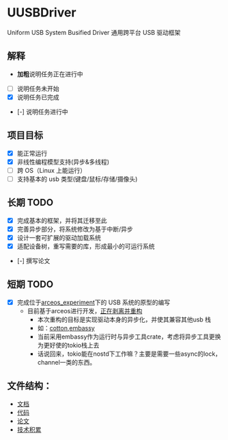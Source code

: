 # UUSBDriver

Uniform USB System Busified Driver
通用跨平台 USB 驱动框架

## 解释

- **加粗**说明任务正在进行中

- [ ] 说明任务未开始
- [x] 说明任务已完成
- [-] 说明任务进行中

## 项目目标

- [x] 能正常运行
- [x] 非线性编程模型支持(异步&多线程)
- [ ] 跨 OS（Linux 上能运行）
- [ ] 支持基本的 usb 类型(键盘/鼠标/存储/摄像头)

## 长期 TODO

- [x] 完成基本的框架，并将其迁移至此
- [x] 完善异步部分，将系统修改为基于中断/异步
- [x] 设计一套可扩展的驱动加载系统
- [x] 适配设备树，重写需要的库，形成最小的可运行系统
- [-] 撰写论文

## 短期 TODO

- [x] 完成位于[arceos_experiment](https://github.com/arceos-usb/arceos_experiment/tree/usb-camera-dbydd)下的 USB 系统的原型的编写
  - 目前基于arceos进行开发，[正在剥离并重构](https://github.com/arceos-usb/axusb_host.git)
    - 本次重构的目标是实现驱动本身的异步化，并使其兼容其他usb 栈
    - 如：[cotton](https://github.com/pdh11/cotton.git),[embassy](https://github.com/embassy-rs/embassy/tree/main/embassy-usb)
    - 当前采用embassy作为运行时与异步工具crate，考虑将异步工具更换为更好使的tokio栈上去
    - 话说回来，tokio能在nostd下工作嘛？主要是需要一些async的lock，channel一类的东西。
## 文件结构：

- [文档](./documents/)
- [代码](./code)
- [论文](./article/)
- [技术积累](./documents/blogs)
